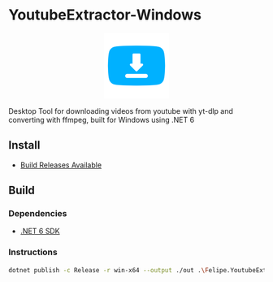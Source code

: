 # YoutubeExtractor-Windows

<p align="center">
  <img width="128" height="128" src=".github/logo.png">
</p>

Desktop Tool for downloading videos from youtube with yt-dlp and converting with ffmpeg, built for Windows using .NET 6

## Install

- [Build Releases Available](https://github.com/felipe-dias-azevedo/YoutubeExtractor-Windows/releases/)

## Build 

### Dependencies

- [.NET 6 SDK](https://dotnet.microsoft.com/en-us/download/dotnet/6.0)

### Instructions

```sh
dotnet publish -c Release -r win-x64 --output ./out .\Felipe.YoutubeExtractor.sln
```
